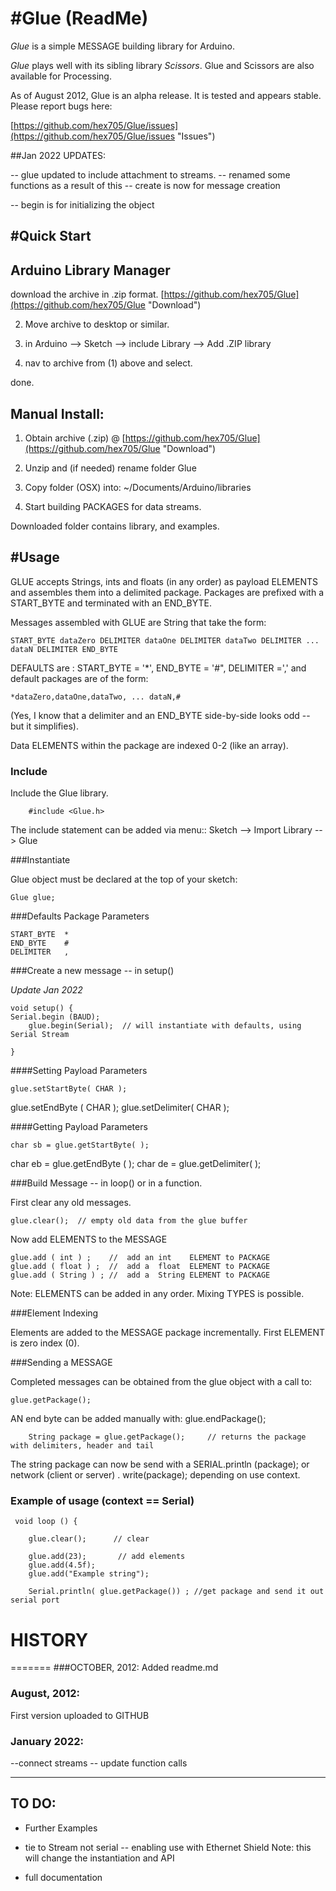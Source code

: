 #Glue  (ReadMe)
=====  

*Glue* is a simple MESSAGE building library for Arduino.

*Glue* plays well with its sibling library *Scissors*.  Glue and Scissors are also available for Processing.

As of August 2012, Glue is an alpha release.  It is tested and appears stable.  Please report bugs here:

[https://github.com/hex705/Glue/issues](https://github.com/hex705/Glue/issues "Issues")

##Jan 2022 UPDATES:

 -- glue updated to include attachment to streams.
-- renamed some functions as a result of this
-- create is now for message creation

-- begin is for initializing the object


#Quick Start
---------------

## Arduino Library Manager

download the archive in .zip format.
[https://github.com/hex705/Glue](https://github.com/hex705/Glue "Download")

2. Move archive to desktop or similar.

3. in Arduino --> Sketch --> include Library --> Add .ZIP library

4. nav to archive from (1) above and select.

done.

## Manual Install:

1. Obtain archive (.zip) @  [https://github.com/hex705/Glue](https://github.com/hex705/Glue "Download")

2. Unzip and (if needed) rename folder Glue

3. Copy folder (OSX) into:   ~/Documents/Arduino/libraries

4. Start building PACKAGES for data streams.

Downloaded folder contains library, and examples.


#Usage
-----

GLUE accepts Strings, ints and floats (in any order) as payload ELEMENTS and assembles them into a delimited package.  Packages are prefixed with a START_BYTE and terminated with an END\_BYTE.

Messages assembled with GLUE are String that take the form:

	START_BYTE dataZero DELIMITER dataOne DELIMITER dataTwo DELIMITER ... dataN DELIMITER END_BYTE


DEFAULTS are : START\_BYTE = '*',  END\_BYTE = '#",  DELIMITER =',' and default packages are of the form:


	*dataZero,dataOne,dataTwo, ... dataN,#


(Yes, I know that a delimiter and an END_BYTE side-by-side looks odd -- but it simplifies).


Data ELEMENTS within the package are indexed 0-2 (like an array).

### Include

Include the Glue library.

		#include <Glue.h>


The include statement can be added via menu:: Sketch --> Import Library --> Glue

###Instantiate

Glue object must be declared at the top of your sketch:

	Glue glue;

###Defaults Package Parameters

	START_BYTE  *
	END_BYTE    #
	DELIMITER   ,


###Create a new message -- in setup()

*Update Jan 2022*

	void setup() {
    Serial.begin (BAUD);
		glue.begin(Serial);  // will instantiate with defaults, using Serial Stream

	}


####Setting Payload Parameters

	glue.setStartByte( CHAR );
  glue.setEndByte  ( CHAR );
  glue.setDelimiter( CHAR );   


####Getting Payload Parameters

	char sb = glue.getStartByte( );
  char eb = glue.getEndByte  ( );
  char de = glue.getDelimiter( );


###Build Message -- in loop() or in a function.

First clear any old messages.

	glue.clear();  // empty old data from the glue buffer

Now add ELEMENTS to the MESSAGE

	glue.add ( int ) ;    //  add an int    ELEMENT to PACKAGE  
	glue.add ( float ) ;  //  add a  float  ELEMENT to PACKAGE  
	glue.add ( String ) ; //  add a  String ELEMENT to PACKAGE  

Note:  ELEMENTS can be added in any order.  Mixing TYPES is possible.


###Element Indexing

Elements are added to the MESSAGE package incrementally.  First ELEMENT is zero index (0).

###Sending a MESSAGE

Completed messages can be obtained from the glue object with a call to:

    glue.getPackage();

AN end byte can be added manually with:
    glue.endPackage();

		String package = glue.getPackage();		// returns the package with delimiters, header and tail

The string package can now be send with a SERIAL.println (package); or network (client or server)  . write(package);
depending on use context.



### Example of usage (context == Serial)

	 void loop () {

		glue.clear();      // clear

		glue.add(23);		// add elements
		glue.add(4.5f);
		glue.add("Example string");

	 	Serial.println( glue.getPackage()) ; //get package and send it out serial port


# HISTORY
=======
###OCTOBER, 2012:
Added readme.md

### August, 2012:
First version uploaded to GITHUB

### January 2022:
--connect streams
-- update function calls 

____



TO DO:
------

 * Further Examples

 * tie to Stream not serial -- enabling use with Ethernet Shield
		Note: this will change the instantiation and API

 * full documentation
